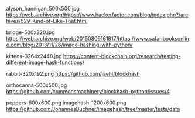 alyson_hannigan_500x500.jpg
https://web.archive.org/https://www.hackerfactor.com/blog/index.php?/archives/529-Kind-of-Like-That.html

bridge-500x320.jpg
https://web.archive.org/web/20150809161817/https://www.safaribooksonline.com/blog/2013/11/26/image-hashing-with-python/

kittens-3264x2448.jpg
https://content-blockchain.org/research/testing-different-image-hash-functions/

rabbit-320x192.png
https://github.com/jaehl/blockhash

orthocanna-500x500.jpg
https://github.com/commonsmachinery/blockhash-python/issues/4

peppers-600x600.png
imagehash-1200x600.png
https://github.com/JohannesBuchner/imagehash/tree/master/tests/data

